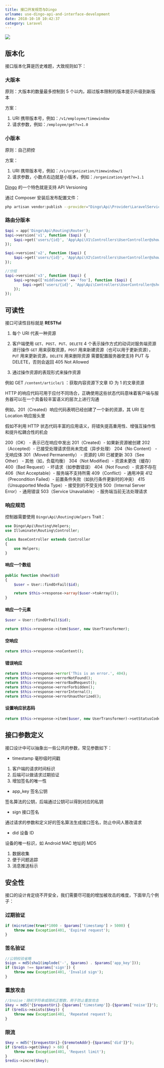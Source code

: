 ```yaml
---
title: 接口开发规范与Dingo
urlname: use-dingo-api-and-interface-development
date: 2018-10-10 10:42:37
category: Laravel
---
```


![](https://i.imgtg.com/2022/08/09/At5pG.png)

<!-- more -->

## 版本化

接口版本化算是历史难题，大致规则如下：

### 大版本

原则：大版本的数量最多控制到 5 个以内，超过版本限制的版本提示升级到新版本

方案：

   1. URI 携带版本号，例如：`/v1/employee/timewindow`
   2. 请求参数，例如：`/employee/get?v=1.0`

### 小版本

原则：自己把控

方案：

   1. URI 携带版本号，例如：`/v1/organization/timewindow/1`
   2. 请求参数，小数点右边就是小版本，例如：`/organization/get?v=1.1`

[Dingo](https://github.com/dingo/api) 的一个特色就是支持 API Versioning

通过 Composer 安装后发布配置文件：

```bash
php artisan vendor:publish --provider="Dingo\Api\Provider\LaravelServiceProvider"
```

### 路由分版本

```php
$api = app('Dingo\Api\Routing\Router');
$api->version('v1', function ($api) {
    $api->get('users/{id}', 'App\Api\V1\Controllers\UserController@show');
});

$api->version('v2', function ($api) {
    $api->get('users/{id}', 'App\Api\V2\Controllers\UserController@show');
});

//分组
$api->version('v3', function ($api) {
    $api->group(['middleware' => 'foo'], function ($api) {
        $api->get('users/{id}', 'App\Api\Controllers\UserController@show');
    });
});
```

## 可读性

接口可读性目标就是 **RESTful**

1. 每个 URI 代表一种资源

2. 客户端使用 `GET`、`POST`、`PUT`、`DELETE` 4 个表示操作方式的动词对服务端资源进行操作
 `GET` 用来获取资源，`POST` 用来新建资源（也可以用于更新资源），`PUT` 用来更新资源，`DELETE` 用来删除资源
 需要配置服务器使支持 PUT 与 DELETE，否则会返回 405 Not Allowed

3. 通过操作资源的表现形式来操作资源

例如 GET `/content/article/1` ：获取内容资源下文章 ID 为 1 的文章资源

HTTP 的响应代码可用于应付不同场合，正确使用这些状态代码意味着客户端与服务器可以在一个具备较丰富语义的层次上进行沟通

例如，201（Created）响应代码表明已经创建了一个新的资源，其 URI 在 Location 响应报头里

假如不利用 HTTP 状态代码丰富的应用语义，将错失提高重用性、增强互操作性和提升松耦合性的机会

200（OK） - 表示已在响应中发出
201（Created）- 如果新资源被创建
202（Accepted）- 已接受处理请求但尚未完成（异步处理）
204（No Content） - 无响应体
301（Moved Permanently） - 资源的 URI 已被更新
303（See Other） - 其他（如，负载均衡）
304（Not Modified）- 资源未更改（缓存）
400（Bad Request）- 坏请求（如参数错误）
404（Not Found）- 资源不存在
406（Not Acceptable）- 服务端不支持所需
409（Conflict）- 通用冲突
412（Precondition Failed）- 前置条件失败（如执行条件更新时的冲突）
415（Unsupported Media Type）- 接受到的不受支持
500（Internal Server Error）- 通用错误
503（Service Unavailable）- 服务端当前无法处理请求

### 响应规范

控制器需要使用 `Dingo\Api\Routing\Helpers` Trait：

```php
use Dingo\Api\Routing\Helpers;
use Illuminate\Routing\Controller;

class BaseController extends Controller
{
    use Helpers;
}
```

#### 响应一个数组

```php
public function show($id)
{
    $user = User::findOrFail($id);

    return $this->response->array($user->toArray());
}
```

#### 响应一个元素

```php
$user = User::findOrFail($id);

return $this->response->item($user, new UserTransformer);
```

#### 空响应

```php
return $this->response->noContent();
```

#### 错误响应

```php
return $this->response->error('This is an error.', 404);
return $this->response->errorNotFound();
return $this->response->errorBadRequest();
return $this->response->errorForbidden();
return $this->response->errorInternal();
return $this->response->errorUnauthorized();
```

#### 设置响应状态码

```php
return $this->response->item($user, new UserTransformer)->setStatusCode(200);
```

## 接口参数定义

接口设计中可以抽象出一些公共的参数，常见参数如下：

- timestamp 毫秒级时间戳

 1. 客户端的请求时间标识
 2. 后端可以做请求过期验证
 3. 增加签名的唯一性

- app_key 签名公钥

 签名算法的公钥，后端通过公钥可以得到对应的私钥

- sign 接口签名

 通过请求的参数和定义好的签名算法生成接口签名，防止中间人篡改请求

- did 设备 ID

 设备的唯一标识，如 Android MAC 地址的 MD5
 1. 数据收集
 2. 便于问题追踪
 3. 消息推送标示

## 安全性

接口的设计肯定绕不开安全，我们需要尽可能的增加被攻击的难度，下面举几个例子：

### 过期验证

```php
if (microtime(true)*1000 - $params['timestamp'] > 5000) {
    throw new Exception(401, 'Expired request');
}
```

### 签名验证

```php
//公钥校验省略
$sign = md5(sha1(implode('-', $params) . $params['app_key']));
if ($sign !== $params['sign']) {
    throw new Exception(401, 'Invalid sign');
}
```

### 重放攻击

```php
//$noise：随机字符串或随机正整数，用于防止重放攻击
$key = md5("{$requestUri}-{$params['timestamp']}-{$params['noise']}");
if ($redis->exists($key)) {
    throw new Exception(401, 'Repeated request');
}
```

### 限流

```php
$key = md5("{$requestUri}-{$remoteAddr}-{$params['did']}");
if ($redis->get($key) > 60) {
    throw new Exception(401, 'Request limit');
}
$redis->incre($key);
```
